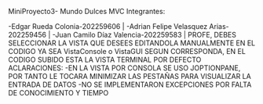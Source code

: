 MiniProyecto3- Mundo Dulces MVC Integrantes:

-Edgar Rueda Colonia-202259606 |
-Adrian Felipe Velasquez Arias-202259456 | -Juan Camilo Díaz Valencia-202259583 |
PROFE, DEBES SELECCIONAR LA VISTA QUE DESEES EDITANDOLA MANUALMENTE EN EL CODIGO YA SEA VistaConsole o VistaGUI SEGUN CORRESPONDA, EN EL CODIGO SUBIDO ESTA LA VISTA TERMINAL POR DEFECTO 
ACLARACIONES:
-EN LA VISTA POR CONSOLA SE USO JOPTIONPANE, POR TANTO LE TOCARA MINIMIZAR LAS PESTAÑAS PARA VISUALIZAR LA ENTRADA DE DATOS
-NO SE IMPLEMENTARON EXCEPCIONES POR FALTA DE CONOCIMIENTO Y TIEMPO
